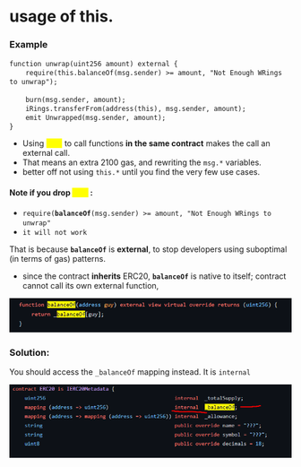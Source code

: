 # usage of this.

### Example

```solidity
function unwrap(uint256 amount) external {
    require(this.balanceOf(msg.sender) >= amount, "Not Enough WRings to unwrap");
    
    burn(msg.sender, amount);
    iRings.transferFrom(address(this), msg.sender, amount);
    emit Unwrapped(msg.sender, amount);
}
```

* Using <mark style="color:yellow;">`this`</mark> to call functions **in the same contract** makes the call an external call.&#x20;
* That means an extra 2100 gas, and rewriting the `msg.*` variables.&#x20;
* better off not using `this.*` until you find the very few use cases.

#### Note if you drop <mark style="color:yellow;">`this`</mark> :

* `require(`**`balanceOf`**`(msg.sender) >= amount, "Not Enough WRings to unwrap"`
* `it will not work`

That is because **`balanceOf`** is **external**, to stop developers using suboptimal (in terms of gas) patterns.&#x20;

* since the contract **inherits** ERC20, **`balanceOf`** is native to itself; contract cannot call its own external function,

![ERC20: balanceOf()](<../../.gitbook/assets/image (321).png>)

### Solution:

You should access the `_balanceOf` mapping instead. It is `internal`

![ERC20.sol](<../../.gitbook/assets/image (318).png>)

